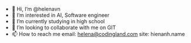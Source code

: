 - 👋 Hi, I’m @helenavn
- 👀 I’m interested in AI, Software engineer
- 🌱 I’m currently studying in high school
- 💞️ I’m looking to collaborate with me on GIT
- 📫 How to reach me
  email: helena@codingland.com
  site: hienanh.name
